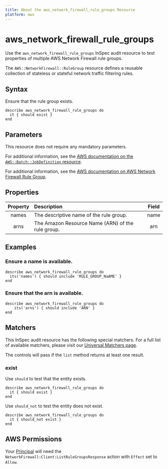 ```yaml
---
title: About the aws_network_firewall_rule_groups Resource
platform: aws
---
```


# aws_network_firewall_rule_groups

Use the `aws_network_firewall_rule_groups` InSpec audit resource to test properties of multiple AWS Network Firewall rule groups.

The `AWS::NetworkFirewall::RuleGroup` resource defines a reusable collection of stateless or stateful network traffic filtering rules.

## Syntax

Ensure that the rule group exists.

    describe aws_network_firewall_rule_groups do
      it { should exist }
    end

## Parameters

This resource does not require any mandatory parameters.

For additional information, see the [AWS documentation on the `AWS::Batch::JobDefinition` resource](https://docs.aws.amazon.com/AWSCloudFormation/latest/UserGuide/aws-resource-batch-jobdefinition.html).


For additional information, see the [AWS documentation on AWS Network Firewall Rule Group](https://docs.aws.amazon.com/AWSCloudFormation/latest/UserGuide/aws-resource-networkfirewall-rulegroup.html).

## Properties

| Property | Description | Field |
| :---: | :--- | :---: |
| names | The descriptive name of the rule group. | name |
| arns | The Amazon Resource Name (ARN) of the rule group. | arn |

## Examples

### Ensure a name is available.

    describe aws_network_firewall_rule_groups do
      its('names') { should include 'RULE_GROUP_NaAME' }
    end

### Ensure that the arn is available.

    describe aws_network_firewall_rule_groups do
        its('arns') { should include 'ARN' }
    end

## Matchers

This InSpec audit resource has the following special matchers. For a full list of available matchers, please visit our [Universal Matchers page](https://www.inspec.io/docs/reference/matchers/).

The controls will pass if the `list` method returns at least one result.

### exist

Use `should` to test that the entity exists.

    describe aws_network_firewall_rule_groups do
      it { should exist }
    end

Use `should_not` to test the entity does not exist.

    describe aws_network_firewall_rule_groups do
      it { should_not exist }
    end

## AWS Permissions

Your [Principal](https://docs.aws.amazon.com/IAM/latest/UserGuide/intro-structure.html#intro-structure-principal) will need the `NetworkFirewall:Client:ListRuleGroupsResponse` action with `Effect` set to `Allow`.
